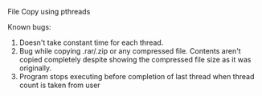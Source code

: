 File Copy using pthreads

Known bugs:
1. Doesn't take constant time for each thread.
2. Bug while copying .rar/.zip or any compressed file. Contents aren't copied completely despite showing the compressed file size as it was originally.
3. Program stops executing before completion of last thread when thread count is taken from user
